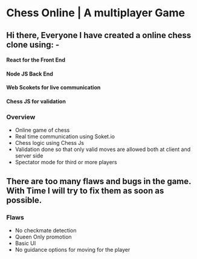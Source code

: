 # Chess Online | A multiplayer Game

## Hi there, Everyone I have created a online chess clone using: -
#### React for the Front End
#### Node JS Back End
#### Web Scokets for live communication
#### Chess JS for validation

### Overview
- Online game of chess
- Real time communication using Soket.io
- Chess logic using Chess Js
- Validation done so that only valid moves are allowed both at client and server side
- Spectator mode for third or more players


## There are too many flaws and bugs in the game. With Time I will try to fix them as soon as possible.
### Flaws
- No checkmate detection
- Queen Only promotion
- Basic UI
- No guidance options for moving for the player
